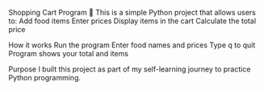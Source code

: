 Shopping Cart Program 🛒
This is a simple Python project that allows users to:
Add food items
Enter prices
Display items in the cart
Calculate the total price

How it works
Run the program
Enter food names and prices
Type q to quit
Program shows your total and items

Purpose
I built this project as part of my self-learning journey to practice Python programming.
